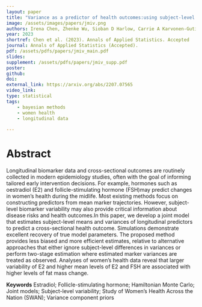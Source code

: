 ```yaml
---
layout: paper
title: "Variance as a predictor of health outcomes:using subject-level trajectories and variability of sex hormones to predict body fat changes in peri- and post-menopausal women"
image: /assets/images/papers/jmiv.png
authors: Irena Chen, Zhenke Wu, Sioban D Harlow, Carrie A Karvonen-Gutierrez, Michelle M Hood, Michael R Elliott
year: 2023
shortref: Chen et al. (2023). Annals of Applied Statistics. Accepted
journal: Annals of Applied Statistics (Accepted).
pdf: /assets/pdfs/papers/jmiv_main.pdf
slides: 
supplement: /assets/pdfs/papers/jmiv_supp.pdf  
poster: 
github: 
doi: 
external_link: https://arxiv.org/abs/2207.07565
video_link: 
type: statistical
tags:
    - bayesian methods
    - women health
    - longitudinal data
 
---
```


# Abstract

Longitudinal biomarker data and cross-sectional outcomes are routinely collected in modern epidemiology studies, often with the goal of informing tailored early intervention decisions.  For example, hormones such as oestradiol (E2) and follicle-stimulating hormone (FSH)may predict changes in women’s health during the midlife.  Most existing methods focus on constructing  predictors  from  mean  marker  trajectories.   However,  subject-level  biomarker variability  may  also  provide  critical  information  about  disease  risks  and  health  outcomes.In this paper, we develop a joint model that estimates subject-level means and variances of longitudinal predictors to predict a cross-sectional health outcome.  Simulations demonstrate excellent recovery of true model parameters.  The proposed method provides less biased and more  efficient  estimates,  relative  to  alternative  approaches  that  either  ignore  subject-level differences in variances or perform two-stage estimation where estimated marker variances are treated as observed.  Analyses of women’s health data reveal that larger variability of E2 and higher mean levels of E2 and FSH are associated with higher levels of fat mass change.

**Keywords** Estradiol; Follicle-stimulating hormone; Hamiltonian Monte Carlo; Joint models; Subject-level variability; Study of Women’s Health Across the Nation (SWAN); Variance component priors